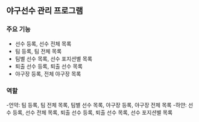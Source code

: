 
## 야구선수 관리 프로그램

### 주요 기능
- 선수 등록, 선수 전체 목록
- 팀 등록, 팀 전체 목록
- 팀별 선수 목록, 선수 포지션별 목록
- 퇴출 선수 등록, 퇴출 선수 목록
- 야구장 등록, 전체 야구장 목록

### 역할
-언약: 팀 등록, 팀 전체 목록, 팀별 선수 목록, 야구장 등록, 야구장 전체 목록
-하얀: 선수 등록, 선수 전체 목록, 퇴출 선수 등록, 퇴출 선수 목록, 선수 포지션별 목록
